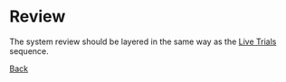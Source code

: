 # Review

The system review should be layered in the same way as the [Live Trials](02-Live-Trials.md)
sequence.

[Back](./)
